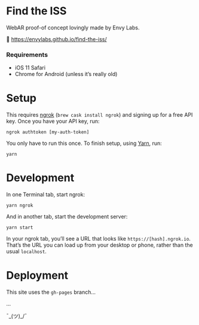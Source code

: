 # Find the ISS

WebAR proof-of concept lovingly made by Envy Labs.

🚀 https://envylabs.github.io/find-the-iss/

### Requirements

- iOS 11 Safari
- Chrome for Android (unless it’s really old)

# Setup

This requires [ngrok](https://ngrok.com/) (`brew cask install ngrok`) and
signing up for a free API key. Once you have your API key, run:

```
ngrok authtoken [my-auth-token]
```

You only have to run this once. To finish setup, using [Yarn](https://yarnpkg.com/), run:

```
yarn
```

# Development

In one Terminal tab, start ngrok:

```
yarn ngrok
```

And in another tab, start the development server:

```
yarn start
```

In your ngrok tab, you’ll see a URL that looks like `https://[hash].ngrok.io`.
That’s the URL you can load up from your desktop or phone, rather than the
usual `localhost`.

# Deployment

This site uses the `gh-pages` branch…

…

¯\_(ツ)_/¯
